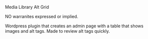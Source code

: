 Media Library Alt Grid

NO warranites expressed or implied.

Wordpress plugin that creates an admin page with a table that shows images and alt tags. Made to review alt tags quickly.
